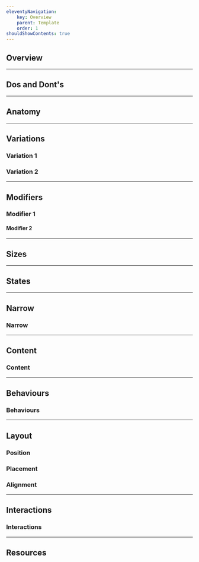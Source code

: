 ```yaml
---
eleventyNavigation:
    key: Overview
    parent: Template
    order: 1
shouldShowContents: true
---
```


## Overview

---

## Dos and Dont's

___

## Anatomy

---

## Variations

### Variation 1

### Variation 2

---

## Modifiers

### Modifier 1

#### Modifier 2

---

## Sizes



---

## States



---

## Narrow

### Narrow

---

## Content

### Content

---

## Behaviours

### Behaviours

---

## Layout

### Position
### Placement
### Alignment

---

## Interactions

### Interactions


---

## Resources
